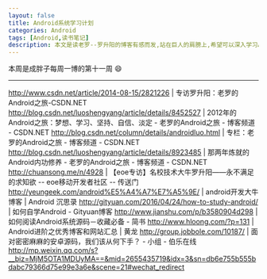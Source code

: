 ```yaml
---
layout: false
title: Android系统学习计划
categories: Android
tags: [Android,读书笔记]
description: 本文是读老罗--罗升阳的博客有感而发,站在巨人的肩膀上,希望可以深入学习Android系统
---
```


本周是成胖子每周一博的第十一周 :smile:

---

<!--more-->


http://www.csdn.net/article/2014-08-15/2821226 | 专访罗升阳：老罗的Android之旅-CSDN.NET
http://blog.csdn.net/luoshengyang/article/details/8452527 | 2012年的Android之旅：梦想、学习、坚持、自信、淡定 - 老罗的Android之旅 - 博客频道 - CSDN.NET
http://blog.csdn.net/column/details/androidluo.html | 专栏：老罗的Android之旅 - 博客频道 - CSDN.NET
http://blog.csdn.net/luoshengyang/article/details/8923485 | 那两年炼就的Android内功修养 - 老罗的Android之旅 - 博客频道 - CSDN.NET
http://chuansong.me/n/4928 | 【eoe专访】名校技术大牛罗升阳——永不满足的求知欲 -- eoe移动开发者社区 -- 传送门
http://yeungeek.com/android%E5%A4%A7%E7%A5%9E/ | android开发大牛博客 | Android 沉思录
http://gityuan.com/2016/04/24/how-to-study-android/ | 如何自学Android - Gityuan博客
http://www.jianshu.com/p/b3580904d298 | 如何阅读Android系统源码－收藏必备 - 简书
http://www.hloong.com/?p=131 | Android进阶之优秀博客和网站汇总 | 黄龙
http://group.jobbole.com/10187/ | 面对密密麻麻的安卓源码，我们该从何下手？ - 小组 - 伯乐在线
http://mp.weixin.qq.com/s?__biz=MjM5OTA1MDUyMA==&mid=2655435719&idx=3&sn=db6e755b555bdabc79366d75e99e3a6e&scene=21#wechat_redirect
